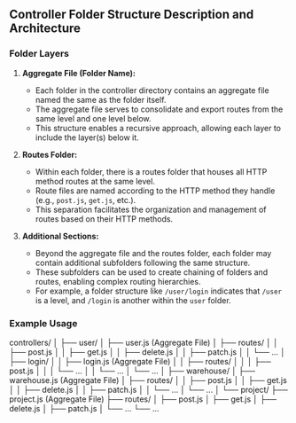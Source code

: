 ## Controller Folder Structure Description and Architecture

### Folder Layers

1. **Aggregate File (Folder Name):**
   - Each folder in the controller directory contains an aggregate file named the same as the folder itself.
   - The aggregate file serves to consolidate and export routes from the same level and one level below.
   - This structure enables a recursive approach, allowing each layer to include the layer(s) below it.
   
2. **Routes Folder:**
   - Within each folder, there is a routes folder that houses all HTTP method routes at the same level.
   - Route files are named according to the HTTP method they handle (e.g., `post.js`, `get.js`, etc.).
   - This separation facilitates the organization and management of routes based on their HTTP methods.

3. **Additional Sections:**
   - Beyond the aggregate file and the routes folder, each folder may contain additional subfolders following the same structure.
   - These subfolders can be used to create chaining of folders and routes, enabling complex routing hierarchies.
   - For example, a folder structure like `/user/login` indicates that `/user` is a level, and `/login` is another within the `user` folder.

### Example Usage

controllers/
│
├── user/
│ ├── user.js (Aggregate File)
│ ├── routes/
│ │ ├── post.js
│ │ ├── get.js
│ │ ├── delete.js
│ │ ├── patch.js
│ │ └── ...
│ ├── login/
│ │ ├── login.js (Aggregate File)
│ │ ├── routes/
│ │ │ ├── post.js
│ │ │ └── ...
│ │ └── ...
│ └── ...
│
├── warehouse/
│ ├── warehouse.js (Aggregate File)
│ ├── routes/
│ │ ├── post.js
│ │ ├── get.js
│ │ ├── delete.js
│ │ ├── patch.js
│ │ └── ...
│ └── ...
│
└── project/
├── project.js (Aggregate File)
├── routes/
│ ├── post.js
│ ├── get.js
│ ├── delete.js
│ ├── patch.js
│ └── ...
└── ...
